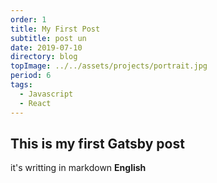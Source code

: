 ```yaml
---
order: 1
title: My First Post
subtitle: post un
date: 2019-07-10
directory: blog
topImage: ../../assets/projects/portrait.jpg
period: 6
tags:
  - Javascript
  - React
---
```


## This is my first Gatsby post
it's writting in markdown
**English**